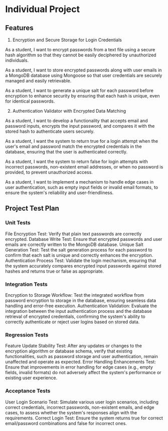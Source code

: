 # Individual Project
## Features
1) Encryption and Secure Storage for Login Credentials

As a student, I want to encrypt passwords from a text file using a secure hash algorithm so that they cannot be easily deciphered by unauthorized individuals.

As a student, I want to store encrypted passwords along with user emails in a MongoDB database using Mongoose so that user credentials are securely managed and easily retrievable.

As a student, I want to generate a unique salt for each password before encryption to enhance security by ensuring that each hash is unique, even for identical passwords.

2) Authentication Validator with Encrypted Data Matching

As a student, I want to develop a functionality that accepts email and password inputs, encrypts the input password, and compares it with the stored hash to authenticate users securely.

As a student, I want the system to return true for a login attempt when the user's email and password match the encrypted credentials in the database, ensuring that the user is authenticated correctly.

As a student, I want the system to return false for login attempts with incorrect passwords, non-existent email addresses, or when no password is provided, to prevent unauthorized access.

As a student, I want to implement a mechanism to handle edge cases in user authentication, such as empty input fields or invalid email formats, to ensure the system's reliability and user-friendliness.

 

## Project Test Plan
### Unit Tests

File Encryption Test: Verify that plain text passwords are correctly encrypted.
Database Write Test: Ensure that encrypted passwords and user emails are correctly written to the MongoDB database.
Unique Salt Generation Test: Test the salt generation process for each password to confirm that each salt is unique and correctly enhances the encryption.
Authentication Process Test: Validate the login mechanism, ensuring that the system accurately compares encrypted input passwords against stored hashes and returns true or false as appropriate.

### Integration Tests

Encryption to Storage Workflow: Test the integrated workflow from password encryption to storage in the database, ensuring seamless data handling and error-free execution.
Authentication Validation: Evaluate the integration between the input authentication process and the database retrieval of encrypted credentials, confirming the system's ability to correctly authenticate or reject user logins based on stored data.


### Regression Tests

Feature Update Stability Test: After any updates or changes to the encryption algorithm or database schema, verify that existing functionalities, such as password storage and user authentication, remain unaffected and operate as expected.
Error Handling Enhancements Test: Ensure that improvements in error handling for edge cases (e.g., empty fields, invalid formats) do not adversely affect the system's performance or existing user experience.

### Acceptance Tests

User Login Scenario Test: Simulate various user login scenarios, including correct credentials, incorrect passwords, non-existent emails, and edge cases, to assess whether the system's responses align with the requirements.
Correct Login Test: Ensure the system returns true for correct email/password combinations and false for incorrect ones.
